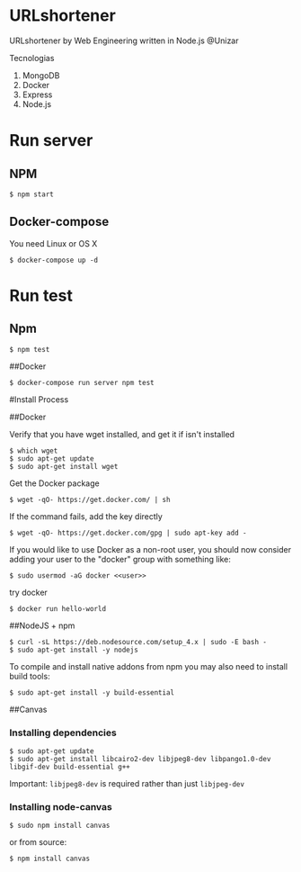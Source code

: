 # URLshortener
URLshortener by Web Engineering written in Node.js @Unizar


Tecnologias
1. MongoDB
2. Docker
3. Express
3. Node.js

# Run server
## NPM
```
$ npm start
```
## Docker-compose
You need Linux or OS X

```
$ docker-compose up -d
```

# Run test
## Npm
```
$ npm test
```

##Docker

```
$ docker-compose run server npm test
```

#Install Process

##Docker

Verify that you have wget installed, and get it if isn't installed 

    $ which wget
    $ sudo apt-get update
    $ sudo apt-get install wget
  
Get the Docker package    
    
    $ wget -qO- https://get.docker.com/ | sh
    
If the command fails, add the key directly 
    
    $ wget -qO- https://get.docker.com/gpg | sudo apt-key add -

If you would like to use Docker as a non-root user, you should now consider
adding your user to the "docker" group with something like:

    $ sudo usermod -aG docker <<user>>

try docker

    $ docker run hello-world

##NodeJS + npm 

    $ curl -sL https://deb.nodesource.com/setup_4.x | sudo -E bash -
    $ sudo apt-get install -y nodejs
    
To compile and install native addons from npm you may also need to install build tools:
    
    $ sudo apt-get install -y build-essential    

##Canvas

### Installing dependencies

    $ sudo apt-get update 
    $ sudo apt-get install libcairo2-dev libjpeg8-dev libpango1.0-dev libgif-dev build-essential g++

Important: ``libjpeg8-dev`` is required rather than just ``libjpeg-dev``

### Installing node-canvas

    $ sudo npm install canvas

or from source:

    $ npm install canvas
